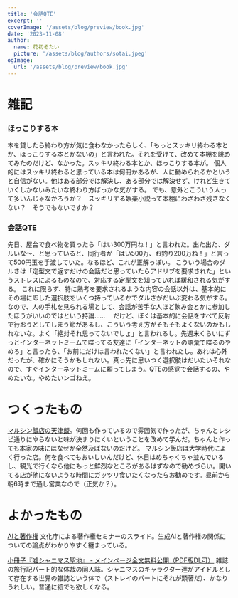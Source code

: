 ```yaml
---
title: '会話QTE'
excerpt: ''
coverImage: '/assets/blog/preview/book.jpg'
date: '2023-11-08'
author:
  name: 花初そたい
  picture: '/assets/blog/authors/sotai.jpeg'
ogImage:
  url: '/assets/blog/preview/book.jpg'
---
```

# 雑記

### ほっこりする本
本を貸したら終わり方が気に食わなかったらしく、「もっとスッキリ終わる本とか、ほっこりする本とかないの」と言われた。それを受けて、改めて本棚を眺めてみたのだけど、なかった。スッキリ終わる本とか、ほっこりする本が。
個人的にはスッキリ終わると思っている本は何冊かあるが、人に勧められるかというと自信がない。他はある部分では解決し、ある部分では解決せず、けれど生きていくしかないみたいな終わり方ばっかな気がする。
でも、意外とこういう人って多いんじゃなかろうか？　スッキリする娯楽小説って本棚にわざわざ残さなくない？　そうでもないですか？

### 会話QTE
先日、屋台で食べ物を買ったら「はい300万円ね！」と言われた。出た出た、ダルいな～、と思っていると、同行者が「はい500万、お釣り200万ね！」と言って500円玉を手渡していた。なるほど、これが正解っぽい。
こういう場合のダルさは「定型文で返すだけの会話だと思っていたらアドリブを要求された」というストレスによるものなので、対応する定型文を知っていれば緩和される気がする。
これに限らず、特に熟考を要求されるような内容の会話以外は、基本的にその場に即した選択肢をいくつ持っているかでダルさがだいぶ変わる気がする。なので、人の手札を見られる場として、会話が苦手な人ほど飲み会とかに参加したほうがいいのではという持論……　
だけど、ぼくは基本的に会話をすべて反射で行おうとしてしまう節があるし、こういう考え方がそもそもよくないのかもしれないな。よく「絶対それ思ってないでしょ」と言われるし。先週末くらいにずっとインターネットミームで喋ってる友達に「インターネットの語彙で喋るのやめろ」と言ったら、「お前にだけは言われたくない」と言われたし。あれは心外だったが、確かにそうかもしれない。真っ先に思いつく選択肢はだいたいそれなので、すぐインターネットミームに頼ってしまう。QTEの感覚で会話するの、やめたいな。やめたいンゴねえ。

# つくったもの
[マルシン飯店の天津飯](https://www.youtube.com/watch?v=H8YHJACW2GI)。何回も作っているので雰囲気で作ったが、ちゃんとレシピ通りにやらないと味が決まりにくいということを改めて学んだ。ちゃんと作っても本家の味にはなぜか全然及ばないのだけど。
マルシン飯店は大学時代によく行った店。何を食べてもおいしいんだけど、休日はめちゃくちゃ並んでいるし、観光で行くなら他にもっと鮮烈なところがあるはずなので勧めづらい。開いてる店が他にないような時間にガッツリ食いたくなったらお勧めです。昼前から朝6時まで通し営業なので（正気か？）。

# よかったもの
[AIと著作権](https://www.bunka.go.jp/seisaku/chosakuken/pdf/93903601_01.pdf)
文化庁による著作権セミナーのスライド。生成AIと著作権の関係についての論点がわかりやすく纏まっている。

[小冊子『嘘シャニマス聖地』 - メインページ全文無料公開（PDF版DL可）](note.com/shinyplace283/n/ndc4f9ea58328)
雑誌の旅行記パート的な体裁の同人誌。シャニマスのキャラクター達がアイドルとして存在する世界の雑誌という体で（ストレイのパートにそれが顕著だ）、かなりうれしい。普通に紙でも欲しくなる。